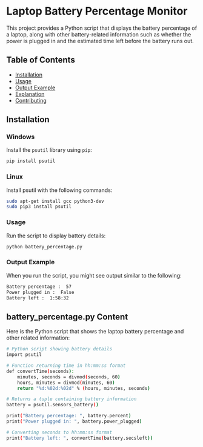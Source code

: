 # Laptop Battery Percentage Monitor

This project provides a Python script that displays the battery percentage of a laptop, along with other battery-related information such as whether the power is plugged in and the estimated time left before the battery runs out.

## Table of Contents

- [Installation](#installation)
- [Usage](#usage)
- [Output Example](#output-example)
- [Explanation](#explanation)
- [Contributing](#contributing)

## Installation

### Windows

Install the `psutil` library using `pip`:

```bash
pip install psutil
```

### Linux
Install psutil with the following commands:

```bash
sudo apt-get install gcc python3-dev
sudo pip3 install psutil
```

### Usage
Run the script to display battery details:

```bash
python battery_percentage.py

```

### Output Example
When you run the script, you might see output similar to the following:

```bash
Battery percentage :  57
Power plugged in :  False
Battery left :  1:58:32
``` 

## battery_percentage.py Content
Here is the Python script that shows the laptop battery percentage and other related information:

```bash
# Python script showing battery details
import psutil

# Function returning time in hh:mm:ss format
def convertTime(seconds):
    minutes, seconds = divmod(seconds, 60)
    hours, minutes = divmod(minutes, 60)
    return "%d:%02d:%02d" % (hours, minutes, seconds)

# Returns a tuple containing battery information
battery = psutil.sensors_battery()

print("Battery percentage: ", battery.percent)
print("Power plugged in: ", battery.power_plugged)

# Converting seconds to hh:mm:ss format
print("Battery left: ", convertTime(battery.secsleft))

``` 
